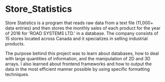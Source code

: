 # Store_Statistics
Store Statistics is a program that reads raw data from a text file (11,000+ data entries) and then stores the monthly sales of each product for the year of 2016 for 'ROAD SYSTEMS LTD.' in a database.
The company consists of 15 stores located across Canada and it specializes in selling industrial products. 

The purpose behind this project was to learn about databases, how to deal with large quantities of information, and the manipulation of 2D and 3D arrays. I also learned about frontend frameworks and how to output the data in the most efficient manner possible by using specific formatting techniques. 

